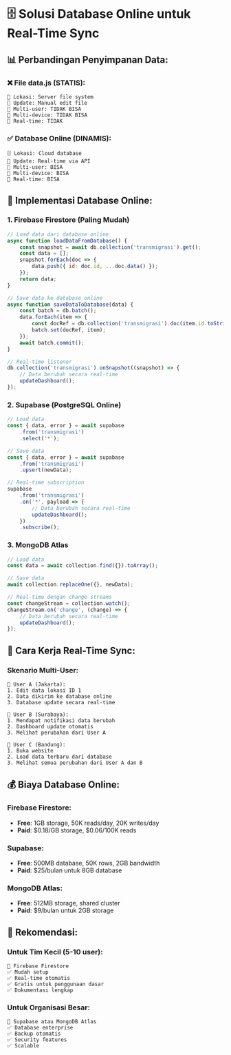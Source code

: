 # 🗄️ Solusi Database Online untuk Real-Time Sync

## 📊 Perbandingan Penyimpanan Data:

### ❌ File data.js (STATIS):
```
📁 Lokasi: Server file system
🔄 Update: Manual edit file
👥 Multi-user: TIDAK BISA
📱 Multi-device: TIDAK BISA
🔄 Real-time: TIDAK
```

### ✅ Database Online (DINAMIS):
```
🗄️ Lokasi: Cloud database
🔄 Update: Real-time via API
👥 Multi-user: BISA
📱 Multi-device: BISA
🔄 Real-time: BISA
```

## 🚀 Implementasi Database Online:

### 1. Firebase Firestore (Paling Mudah)
```javascript
// Load data dari database online
async function loadDataFromDatabase() {
    const snapshot = await db.collection('transmigrasi').get();
    const data = [];
    snapshot.forEach(doc => {
        data.push({ id: doc.id, ...doc.data() });
    });
    return data;
}

// Save data ke database online
async function saveDataToDatabase(data) {
    const batch = db.batch();
    data.forEach(item => {
        const docRef = db.collection('transmigrasi').doc(item.id.toString());
        batch.set(docRef, item);
    });
    await batch.commit();
}

// Real-time listener
db.collection('transmigrasi').onSnapshot((snapshot) => {
    // Data berubah secara real-time
    updateDashboard();
});
```

### 2. Supabase (PostgreSQL Online)
```javascript
// Load data
const { data, error } = await supabase
    .from('transmigrasi')
    .select('*');

// Save data
const { data, error } = await supabase
    .from('transmigrasi')
    .upsert(newData);

// Real-time subscription
supabase
    .from('transmigrasi')
    .on('*', payload => {
        // Data berubah secara real-time
        updateDashboard();
    })
    .subscribe();
```

### 3. MongoDB Atlas
```javascript
// Load data
const data = await collection.find({}).toArray();

// Save data
await collection.replaceOne({}, newData);

// Real-time dengan change streams
const changeStream = collection.watch();
changeStream.on('change', (change) => {
    // Data berubah secara real-time
    updateDashboard();
});
```

## 🔄 Cara Kerja Real-Time Sync:

### Skenario Multi-User:
```
👤 User A (Jakarta):
1. Edit data lokasi ID 1
2. Data dikirim ke database online
3. Database update secara real-time

👤 User B (Surabaya):
1. Mendapat notifikasi data berubah
2. Dashboard update otomatis
3. Melihat perubahan dari User A

👤 User C (Bandung):
1. Buka website
2. Load data terbaru dari database
3. Melihat semua perubahan dari User A dan B
```

## 💰 Biaya Database Online:

### Firebase Firestore:
- **Free**: 1GB storage, 50K reads/day, 20K writes/day
- **Paid**: $0.18/GB storage, $0.06/100K reads

### Supabase:
- **Free**: 500MB database, 50K rows, 2GB bandwidth
- **Paid**: $25/bulan untuk 8GB database

### MongoDB Atlas:
- **Free**: 512MB storage, shared cluster
- **Paid**: $9/bulan untuk 2GB storage

## 🎯 Rekomendasi:

### Untuk Tim Kecil (5-10 user):
```
🎯 Firebase Firestore
✅ Mudah setup
✅ Real-time otomatis
✅ Gratis untuk penggunaan dasar
✅ Dokumentasi lengkap
```

### Untuk Organisasi Besar:
```
🎯 Supabase atau MongoDB Atlas
✅ Database enterprise
✅ Backup otomatis
✅ Security features
✅ Scalable
```
